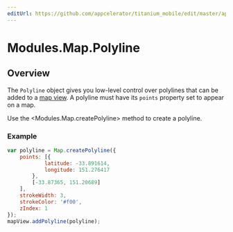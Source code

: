 ```yaml
---
editUrl: https://github.com/appcelerator/titanium_mobile/edit/master/apidoc/Polyline.yml
---
```

# Modules.Map.Polyline

<TypeHeader/>

## Overview

The `Polyline` object gives you low-level control over polylines that can be added to a
[map view](Modules.Map.View). A polyline must have its `points` property set to appear on a map.

Use the <Modules.Map.createPolyline> method to create a polyline.

### Example

``` javascript
var polyline = Map.createPolyline({
    points: [{
            latitude: -33.891614,
            longitude: 151.276417
        },
        [-33.87365, 151.20689]
    ],
    strokeWidth: 3,
    strokeColor: '#f00',
    zIndex: 1
});
mapView.addPolyline(polyline);
```

<ApiDocs/>
